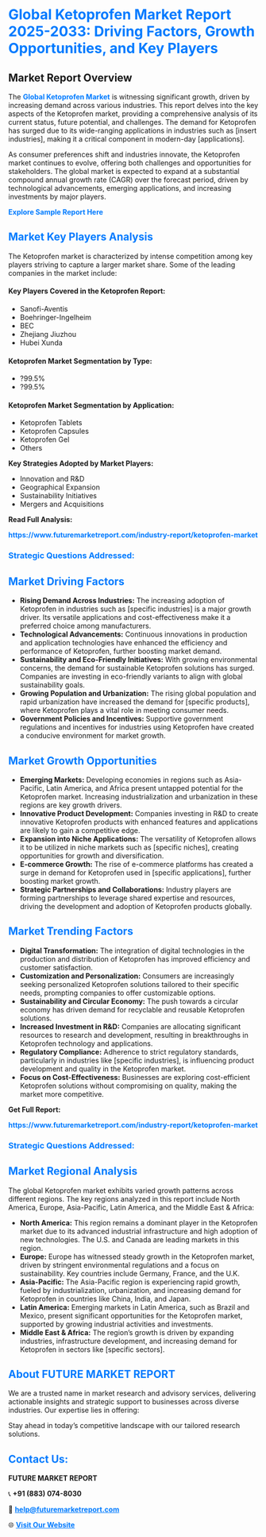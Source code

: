 <h1 style="color: #007BFF;">Global Ketoprofen Market Report 2025-2033: Driving Factors, Growth Opportunities, and Key Players</h1>

<section id="overview">
<h2>Market Report Overview</h2>
<p>The <a href="https://www.futuremarketreport.com/industry-report/ketoprofen-market" style="color: #007BFF; text-decoration: none;"><strong>Global Ketoprofen Market</strong></a> is witnessing significant growth, driven by increasing demand across various industries. This report delves into the key aspects of the Ketoprofen market, providing a comprehensive analysis of its current status, future potential, and challenges. The demand for Ketoprofen has surged due to its wide-ranging applications in industries such as [insert industries], making it a critical component in modern-day [applications].</p>
<p>As consumer preferences shift and industries innovate, the Ketoprofen market continues to evolve, offering both challenges and opportunities for stakeholders. The global market is expected to expand at a substantial compound annual growth rate (CAGR) over the forecast period, driven by technological advancements, emerging applications, and increasing investments by major players.</p>
</section>

<section id="overview">
<p><a href="https://www.futuremarketreport.com/request-sample/reportId=30597" style="color: #007BFF; text-decoration: none;"><strong>Explore Sample Report Here</strong></a></p>
</section>

<section id="key-players">
<h2 style="color: #007BFF;">Market Key Players Analysis</h2>
<p>The Ketoprofen market is characterized by intense competition among key players striving to capture a larger market share. Some of the leading companies in the market include:</p>
<h4>Key Players Covered in the Ketoprofen Report:</h4>
<ul><li>Sanofi-Aventis</li><li>Boehringer-Ingelheim</li><li>BEC</li><li>Zhejiang Jiuzhou</li><li>Hubei Xunda</li></ul>
<h4>Ketoprofen Market Segmentation by Type:</h4>
<ul><li>?99.5%</li><li>?99.5%</li></ul>

<h4>Ketoprofen Market Segmentation by Application:</h4>
<ul><li>Ketoprofen Tablets</li><li>Ketoprofen Capsules</li><li>Ketoprofen Gel</li><li>Others</li></ul>
<p><strong>Key Strategies Adopted by Market Players:</strong></p>
<ul>
<li>Innovation and R&D</li>
<li>Geographical Expansion</li>
<li>Sustainability Initiatives</li>
<li>Mergers and Acquisitions</li>
</ul>
</section>

<section>
<p><strong>Read Full Analysis: </strong></p><a href="https://www.futuremarketreport.com/industry-report/ketoprofen-market" style="color: #007BFF; text-decoration: none;"><strong>https://www.futuremarketreport.com/industry-report/ketoprofen-market</strong></a>
<h3 style="color: #007BFF;">Strategic Questions Addressed:</h3>
</section>

<section id="driving-factors">
<h2 style="color: #007BFF;">Market Driving Factors</h2>
<ul>
<li><strong>Rising Demand Across Industries:</strong> The increasing adoption of Ketoprofen in industries such as [specific industries] is a major growth driver. Its versatile applications and cost-effectiveness make it a preferred choice among manufacturers.</li>
<li><strong>Technological Advancements:</strong> Continuous innovations in production and application technologies have enhanced the efficiency and performance of Ketoprofen, further boosting market demand.</li>
<li><strong>Sustainability and Eco-Friendly Initiatives:</strong> With growing environmental concerns, the demand for sustainable Ketoprofen solutions has surged. Companies are investing in eco-friendly variants to align with global sustainability goals.</li>
<li><strong>Growing Population and Urbanization:</strong> The rising global population and rapid urbanization have increased the demand for [specific products], where Ketoprofen plays a vital role in meeting consumer needs.</li>
<li><strong>Government Policies and Incentives:</strong> Supportive government regulations and incentives for industries using Ketoprofen have created a conducive environment for market growth.</li>
</ul>
</section>

<section id="growth-opportunities">
<h2 style="color: #007BFF;">Market Growth Opportunities</h2>
<ul>
<li><strong>Emerging Markets:</strong> Developing economies in regions such as Asia-Pacific, Latin America, and Africa present untapped potential for the Ketoprofen market. Increasing industrialization and urbanization in these regions are key growth drivers.</li>
<li><strong>Innovative Product Development:</strong> Companies investing in R&D to create innovative Ketoprofen products with enhanced features and applications are likely to gain a competitive edge.</li>
<li><strong>Expansion into Niche Applications:</strong> The versatility of Ketoprofen allows it to be utilized in niche markets such as [specific niches], creating opportunities for growth and diversification.</li>
<li><strong>E-commerce Growth:</strong> The rise of e-commerce platforms has created a surge in demand for Ketoprofen used in [specific applications], further boosting market growth.</li>
<li><strong>Strategic Partnerships and Collaborations:</strong> Industry players are forming partnerships to leverage shared expertise and resources, driving the development and adoption of Ketoprofen products globally.</li>
</ul>
</section>

<section id="trending-factors">
<h2 style="color: #007BFF;">Market Trending Factors</h2>
<ul>
<li><strong>Digital Transformation:</strong> The integration of digital technologies in the production and distribution of Ketoprofen has improved efficiency and customer satisfaction.</li>
<li><strong>Customization and Personalization:</strong> Consumers are increasingly seeking personalized Ketoprofen solutions tailored to their specific needs, prompting companies to offer customizable options.</li>
<li><strong>Sustainability and Circular Economy:</strong> The push towards a circular economy has driven demand for recyclable and reusable Ketoprofen solutions.</li>
<li><strong>Increased Investment in R&D:</strong> Companies are allocating significant resources to research and development, resulting in breakthroughs in Ketoprofen technology and applications.</li>
<li><strong>Regulatory Compliance:</strong> Adherence to strict regulatory standards, particularly in industries like [specific industries], is influencing product development and quality in the Ketoprofen market.</li>
<li><strong>Focus on Cost-Effectiveness:</strong> Businesses are exploring cost-efficient Ketoprofen solutions without compromising on quality, making the market more competitive.</li>
</ul>
</section>

<section>
<p><strong>Get Full Report: </strong></p><a href="https://www.futuremarketreport.com/industry-report/ketoprofen-market" style="color: #007BFF; text-decoration: none;"><strong>https://www.futuremarketreport.com/industry-report/ketoprofen-market</strong></a>
<h3 style="color: #007BFF;">Strategic Questions Addressed:</h3>
</section>


<section id="regional-analysis">
<h2 style="color: #007BFF;">Market Regional Analysis</h2>
<p>The global Ketoprofen market exhibits varied growth patterns across different regions. The key regions analyzed in this report include North America, Europe, Asia-Pacific, Latin America, and the Middle East & Africa:</p>
<ul>
<li><strong>North America:</strong> This region remains a dominant player in the Ketoprofen market due to its advanced industrial infrastructure and high adoption of new technologies. The U.S. and Canada are leading markets in this region.</li>
<li><strong>Europe:</strong> Europe has witnessed steady growth in the Ketoprofen market, driven by stringent environmental regulations and a focus on sustainability. Key countries include Germany, France, and the U.K.</li>
<li><strong>Asia-Pacific:</strong> The Asia-Pacific region is experiencing rapid growth, fueled by industrialization, urbanization, and increasing demand for Ketoprofen in countries like China, India, and Japan.</li>
<li><strong>Latin America:</strong> Emerging markets in Latin America, such as Brazil and Mexico, present significant opportunities for the Ketoprofen market, supported by growing industrial activities and investments.</li>
<li><strong>Middle East & Africa:</strong> The region’s growth is driven by expanding industries, infrastructure development, and increasing demand for Ketoprofen in sectors like [specific sectors].</li>
</ul>
</section>

<footer>
<h2 style="color: #007BFF;">About FUTURE MARKET REPORT</h2>
<p>We are a trusted name in market research and advisory services, delivering actionable insights and strategic support to businesses across diverse industries. Our expertise lies in offering:</p>

<p>Stay ahead in today’s competitive landscape with our tailored research solutions.</p>

<h2 style="color: #007BFF;">Contact Us:</h2>
<p><strong>FUTURE MARKET REPORT</strong></p>
<p>📞 <strong>+91 (883) 074-8030</strong></p>
<p>📧 <strong><a href="mailto:help@futuremarketreport.com" style="color: #007BFF;">help@futuremarketreport.com</a></strong></p>
<p>🌐 <strong><a href="https://www.futuremarketreport.com/" style="color: #007BFF;">Visit Our Website</a></strong></p>
</footer>